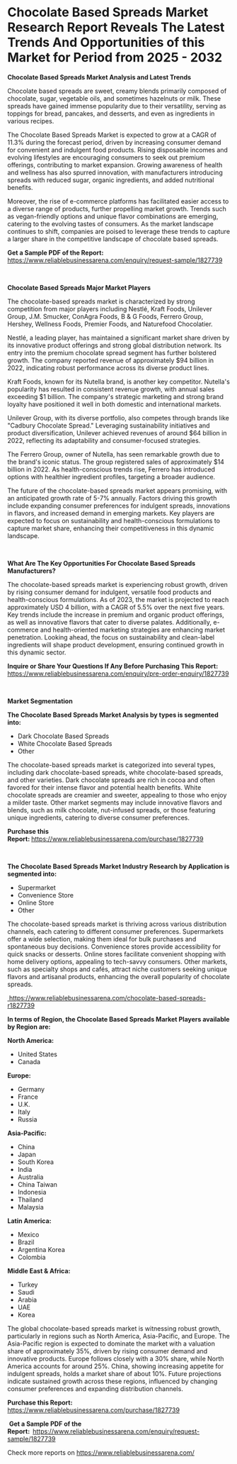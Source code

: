 <p><h1>Chocolate Based Spreads Market Research Report Reveals The Latest Trends And Opportunities of this Market for Period from 2025 - 2032</h1></p><p><strong>Chocolate Based Spreads Market Analysis and Latest Trends</strong></p>
<p><p>Chocolate based spreads are sweet, creamy blends primarily composed of chocolate, sugar, vegetable oils, and sometimes hazelnuts or milk. These spreads have gained immense popularity due to their versatility, serving as toppings for bread, pancakes, and desserts, and even as ingredients in various recipes. </p><p>The Chocolate Based Spreads Market is expected to grow at a CAGR of 11.3% during the forecast period, driven by increasing consumer demand for convenient and indulgent food products. Rising disposable incomes and evolving lifestyles are encouraging consumers to seek out premium offerings, contributing to market expansion. Growing awareness of health and wellness has also spurred innovation, with manufacturers introducing spreads with reduced sugar, organic ingredients, and added nutritional benefits. </p><p>Moreover, the rise of e-commerce platforms has facilitated easier access to a diverse range of products, further propelling market growth. Trends such as vegan-friendly options and unique flavor combinations are emerging, catering to the evolving tastes of consumers. As the market landscape continues to shift, companies are poised to leverage these trends to capture a larger share in the competitive landscape of chocolate based spreads.</p></p>
<p><strong>Get a Sample PDF of the Report:&nbsp;</strong> <a href="https://www.reliablebusinessarena.com/enquiry/request-sample/1827739?utm_campaign=3457&utm_medium=2&utm_source=Github&utm_content=ia&utm_term=07042025&utm_id=chocolate-based-spreads">https://www.reliablebusinessarena.com/enquiry/request-sample/1827739</a></p>
<p>&nbsp;</p>
<p><strong>Chocolate Based Spreads Major Market Players</strong></p>
<p><p>The chocolate-based spreads market is characterized by strong competition from major players including Nestlé, Kraft Foods, Unilever Group, J.M. Smucker, ConAgra Foods, B & G Foods, Ferrero Group, Hershey, Wellness Foods, Premier Foods, and Naturefood Chocolatier. </p><p>Nestlé, a leading player, has maintained a significant market share driven by its innovative product offerings and strong global distribution network. Its entry into the premium chocolate spread segment has further bolstered growth. The company reported revenue of approximately $94 billion in 2022, indicating robust performance across its diverse product lines.</p><p>Kraft Foods, known for its Nutella brand, is another key competitor. Nutella's popularity has resulted in consistent revenue growth, with annual sales exceeding $1 billion. The company's strategic marketing and strong brand loyalty have positioned it well in both domestic and international markets.</p><p>Unilever Group, with its diverse portfolio, also competes through brands like "Cadbury Chocolate Spread." Leveraging sustainability initiatives and product diversification, Unilever achieved revenues of around $64 billion in 2022, reflecting its adaptability and consumer-focused strategies.</p><p>The Ferrero Group, owner of Nutella, has seen remarkable growth due to the brand's iconic status. The group registered sales of approximately $14 billion in 2022. As health-conscious trends rise, Ferrero has introduced options with healthier ingredient profiles, targeting a broader audience.</p><p>The future of the chocolate-based spreads market appears promising, with an anticipated growth rate of 5-7% annually. Factors driving this growth include expanding consumer preferences for indulgent spreads, innovations in flavors, and increased demand in emerging markets. Key players are expected to focus on sustainability and health-conscious formulations to capture market share, enhancing their competitiveness in this dynamic landscape.</p></p>
<p>&nbsp;</p>
<p><strong>What Are The Key Opportunities For Chocolate Based Spreads Manufacturers?</strong></p>
<p><p>The chocolate-based spreads market is experiencing robust growth, driven by rising consumer demand for indulgent, versatile food products and health-conscious formulations. As of 2023, the market is projected to reach approximately USD 4 billion, with a CAGR of 5.5% over the next five years. Key trends include the increase in premium and organic product offerings, as well as innovative flavors that cater to diverse palates. Additionally, e-commerce and health-oriented marketing strategies are enhancing market penetration. Looking ahead, the focus on sustainability and clean-label ingredients will shape product development, ensuring continued growth in this dynamic sector.</p></p>
<p><strong>Inquire or Share Your Questions If Any Before Purchasing This Report:</strong> <a href="https://www.reliablebusinessarena.com/enquiry/pre-order-enquiry/1827739?utm_campaign=3457&utm_medium=2&utm_source=Github&utm_content=ia&utm_term=07042025&utm_id=chocolate-based-spreads">https://www.reliablebusinessarena.com/enquiry/pre-order-enquiry/1827739</a></p>
<p>&nbsp;</p>
<p><strong>Market Segmentation</strong></p>
<p><strong>The Chocolate Based Spreads Market Analysis by types is segmented into:</strong></p>
<p><ul><li>Dark Chocolate Based Spreads</li><li>White Chocolate Based Spreads</li><li>Other</li></ul></p>
<p><p>The chocolate-based spreads market is categorized into several types, including dark chocolate-based spreads, white chocolate-based spreads, and other varieties. Dark chocolate spreads are rich in cocoa and often favored for their intense flavor and potential health benefits. White chocolate spreads are creamier and sweeter, appealing to those who enjoy a milder taste. Other market segments may include innovative flavors and blends, such as milk chocolate, nut-infused spreads, or those featuring unique ingredients, catering to diverse consumer preferences.</p></p>
<p><strong>Purchase this Report:&nbsp;</strong><a href="https://www.reliablebusinessarena.com/purchase/1827739?utm_campaign=3457&utm_medium=2&utm_source=Github&utm_content=ia&utm_term=07042025&utm_id=chocolate-based-spreads">https://www.reliablebusinessarena.com/purchase/1827739</a></p>
<p>&nbsp;</p>
<p><strong>The Chocolate Based Spreads Market Industry Research by Application is segmented into:</strong></p>
<p><ul><li>Supermarket</li><li>Convenience Store</li><li>Online Store</li><li>Other</li></ul></p>
<p><p>The chocolate-based spreads market is thriving across various distribution channels, each catering to different consumer preferences. Supermarkets offer a wide selection, making them ideal for bulk purchases and spontaneous buy decisions. Convenience stores provide accessibility for quick snacks or desserts. Online stores facilitate convenient shopping with home delivery options, appealing to tech-savvy consumers. Other markets, such as specialty shops and cafés, attract niche customers seeking unique flavors and artisanal products, enhancing the overall popularity of chocolate spreads.</p></p>
<p><a href="https://www.reliablebusinessarena.com/chocolate-based-spreads-r1827739?utm_campaign=3457&utm_medium=2&utm_source=Github&utm_content=ia&utm_term=07042025&utm_id=chocolate-based-spreads">&nbsp;https://www.reliablebusinessarena.com/chocolate-based-spreads-r1827739</a></p>
<p><strong>In terms of Region, the Chocolate Based Spreads Market Players available by Region are:</strong></p>
<p>
    <p> <strong> North America: </strong>
        <ul>
            <li>United States</li>
            <li>Canada</li>
        </ul>
        </p> 
    <p> <strong> Europe: </strong>
        <ul>
            <li>Germany</li>
            <li>France</li>
            <li>U.K.</li>
            <li>Italy</li>
            <li>Russia</li>
        </ul>
        </p> 
    <p> <strong> Asia-Pacific: </strong>
        <ul>
            <li>China</li>
            <li>Japan</li>
            <li>South Korea</li>
            <li>India</li>
            <li>Australia</li>
            <li>China Taiwan</li>
            <li>Indonesia</li>
            <li>Thailand</li>
            <li>Malaysia</li>
        </ul>
        </p> 
    <p> <strong> Latin America: </strong>
        <ul>
            <li>Mexico</li>
            <li>Brazil</li>
            <li>Argentina Korea</li>
            <li>Colombia</li>
        </ul>
        </p> 
    <p> <strong> Middle East & Africa: </strong>
        <ul>
            <li>Turkey</li>
            <li>Saudi</li>
            <li>Arabia</li>
            <li>UAE</li>
            <li>Korea</li>
        </ul>
    </p>
    </p>
<p><p>The global chocolate-based spreads market is witnessing robust growth, particularly in regions such as North America, Asia-Pacific, and Europe. The Asia-Pacific region is expected to dominate the market with a valuation share of approximately 35%, driven by rising consumer demand and innovative products. Europe follows closely with a 30% share, while North America accounts for around 25%. China, showing increasing appetite for indulgent spreads, holds a market share of about 10%. Future projections indicate sustained growth across these regions, influenced by changing consumer preferences and expanding distribution channels.</p></p>
<p><strong>Purchase this Report: </strong><a href="https://www.reliablebusinessarena.com/purchase/1827739?utm_campaign=3457&utm_medium=2&utm_source=Github&utm_content=ia&utm_term=07042025&utm_id=chocolate-based-spreads">https://www.reliablebusinessarena.com/purchase/1827739</a></p>
<p>&nbsp;<strong>Get a Sample PDF of the Report:&nbsp;&nbsp;</strong><a href="https://www.reliablebusinessarena.com/enquiry/request-sample/1827739?utm_campaign=3457&utm_medium=2&utm_source=Github&utm_content=ia&utm_term=07042025&utm_id=chocolate-based-spreads">https://www.reliablebusinessarena.com/enquiry/request-sample/1827739</a></p>
<p><strong></strong></p>
<p>Check more reports on <a href="https://www.reliablebusinessarena.com/?utm_campaign=3457&utm_medium=2&utm_source=Github&utm_content=ia&utm_term=07042025&utm_id=chocolate-based-spreads">https://www.reliablebusinessarena.com/</a></p>